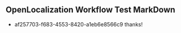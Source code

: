 ## OpenLocalization Workflow Test MarkDown
* af257703-f683-4553-8420-a1eb6e8566c9 thanks!

<!--HONumber=Oct16_HO4-->


